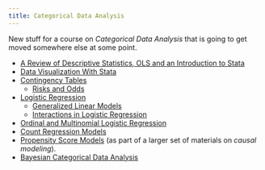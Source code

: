 ```yaml
---
title: Categorical Data Analysis
---
```


New stuff for a course on *Categorical Data Analysis* that is going to get moved somewhere else at some point.

* [A Review of Descriptive Statistics, OLS and an Introduction to Stata](https://agrogan1.github.io/newstuff/categorical/review-stats-intro-stata/review-stats-intro-stata-slidy.html)
* [Data Visualization With Stata](https://agrogan1.github.io/newstuff/data-visualization-with-Stata/data-visualization-with-Stata-slidy.html)
* [Contingency Tables](https://agrogan1.github.io/newstuff/categorical/contingency-tables/contingency-tables-slidy.html)
    + [Risks and Odds](https://agrogan1.github.io/newstuff/categorical/risks-and-odds/risks-and-odds.html)
* [Logistic Regression](https://agrogan1.github.io/newstuff/categorical/logistic-regression/logistic-regression-slidy.html)
    + [Generalized Linear Models](https://agrogan1.github.io/newstuff/categorical/glm/glm.html)
    + [Interactions in Logistic Regression](https://agrogan1.github.io/newstuff/categorical/logistic-interactions-2/logistic-interactions-2.html)
* [Ordinal and Multinomial Logistic Regression](https://agrogan1.github.io/newstuff/categorical/ordinal-multinomial-logistic-regression/ordinal-multinomial-logistic-regression-slidy.html)
* [Count Regression Models](https://agrogan1.github.io/newstuff/categorical/count-regression/count-regression-slidy.html)
* [Propensity Score Models](https://agrogan1.github.io/newstuff/causal-modeling/causal-modeling.html) (as part of a larger set of materials on *causal modeling*).
* [Bayesian Categorical Data Analysis](https://agrogan1.github.io/newstuff/categorical/Bayes/Bayes-slidy.html)









